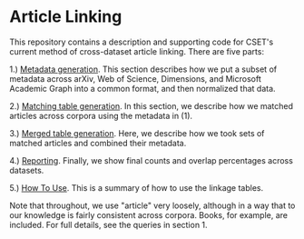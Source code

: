 # Article Linking

This repository contains a description and supporting code for CSET's current method of 
cross-dataset article linking. There are five parts:

1.) [Metadata generation](methods_documentation/0_metadata_table_generation.md). This section describes
how we put a subset of metadata across arXiv, Web of Science, Dimensions, and Microsoft Academic
Graph into a common format, and then normalized that data.

2.) [Matching table generation](methods_documentation/1_matching_table_generation.md). In this section,
we describe how we matched articles across corpora using the metadata in (1).

3.) [Merged table generation](methods_documentation/2_merged_table_generation.md). Here, we describe how
we took sets of matched articles and combined their metadata.

4.) [Reporting](methods_documentation/3_reporting.md). Finally, we show final counts and overlap
percentages across datasets.

5.) [How To Use](methods_documentation/4_how_to_use_the_match_tables.md). This is a summary of how to
use the linkage tables.

Note that throughout, we use "article" very loosely, although in a way that to our knowledge is fairly
consistent across corpora. Books, for example, are included. For full details, see the queries in section 1.